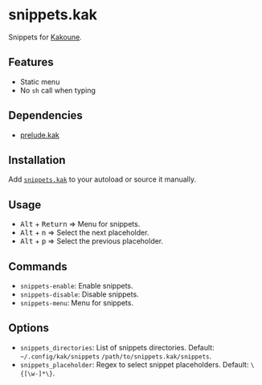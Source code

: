 # snippets.kak

Snippets for [Kakoune].

## Features

- Static menu
- No `sh` call when typing

## Dependencies

- [prelude.kak]

[prelude.kak]: https://github.com/alexherbo2/prelude.kak

## Installation

Add [`snippets.kak`](rc/snippets.kak) to your autoload or source it manually.

## Usage

- <kbd>Alt</kbd> + <kbd>Return</kbd> ⇒ Menu for snippets.
- <kbd>Alt</kbd> + <kbd>n</kbd> ⇒ Select the next placeholder.
- <kbd>Alt</kbd> + <kbd>p</kbd> ⇒ Select the previous placeholder.

## Commands

- `snippets-enable`: Enable snippets.
- `snippets-disable`: Disable snippets.
- `snippets-menu`: Menu for snippets.

## Options

- `snippets_directories`: List of snippets directories.  Default: `~/.config/kak/snippets` `/path/to/snippets.kak/snippets`.
- `snippets_placeholder`: Regex to select snippet placeholders.  Default: `\{[\w-]*\}`.

[Kakoune]: https://kakoune.org
